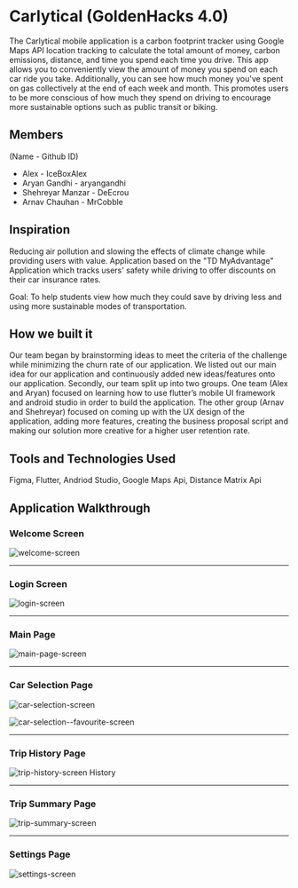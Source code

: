 # Carlytical (GoldenHacks 4.0)

The Carlytical mobile application is a carbon footprint tracker using Google Maps API location tracking to calculate the total amount of money, carbon emissions, distance, and time you spend each time you drive. This app allows you to conveniently view the amount of money you spend on each car ride you take. Additionally, you can see how much money you've spent on gas collectively at the end of each week and month. This promotes users to be more conscious of how much they spend on driving to encourage more sustainable options such as public transit or biking.

## Members
(Name - Github ID)
<ul>
<li>Alex - IceBoxAlex</li>
<li>Aryan Gandhi - aryangandhi</li>
<li>Shehreyar Manzar - DeEcrou</li>
<li>Arnav Chauhan - MrCobble</li>
</ul>

## Inspiration
Reducing air pollution and slowing the effects of climate change while providing users with value.
Application based on the "TD MyAdvantage" Application which tracks users' safety while driving to offer discounts on their car insurance rates. 

Goal: To help students view how much they could save by driving less and using more sustainable modes of transportation.


## How we built it
Our team began by brainstorming ideas to meet the criteria of the challenge while minimizing the churn rate of our application. We listed out our main idea for our application and continuously added new ideas/features onto our application. Secondly, our team split up into two groups. One team (Alex and Aryan) focused on learning how to use flutter’s mobile UI framework and android studio in order to build the application. The other group (Arnav and Shehreyar) focused on coming up with the UX design of the application, adding more features, creating the business proposal script and making our solution more creative for a higher user retention rate. 

 
## Tools and Technologies Used
Figma, Flutter, Andriod Studio, Google Maps Api, Distance Matrix Api

## Application Walkthrough

### Welcome Screen
![welcome-screen](https://user-images.githubusercontent.com/43526001/193460550-bf22e34b-d6bc-495e-a0d9-a42bff79effa.jpg)

 <hr />


### Login Screen
![login-screen](https://user-images.githubusercontent.com/43526001/193460580-639d589e-7056-4de7-9a1e-ada2028d36e0.jpg)

<hr />


### Main Page
![main-page-screen](https://user-images.githubusercontent.com/43526001/193460600-edd54a5b-f11b-4f7f-90d1-ca206a744a7e.jpg)

<hr />


### Car Selection Page
![car-selection-screen](https://user-images.githubusercontent.com/43526001/193460626-f6e0a838-592a-44ef-a915-ec51d0174dae.jpg)

![car-selection--favourite-screen](https://user-images.githubusercontent.com/43526001/193460632-a0103450-df69-4e82-913d-60cd34a48664.jpg)

<hr />


### Trip History Page
![trip-history-screen](https://user-images.githubusercontent.com/43526001/193460669-f24e0dea-7f67-4fe5-8dfc-58ca52f94a08.jpg)
History

<hr />


### Trip Summary Page
![trip-summary-screen](https://user-images.githubusercontent.com/43526001/193460688-475ba1d3-b9f0-46db-9333-6f1b0fed31e9.jpg)

<hr />


### Settings Page
![settings-screen](https://user-images.githubusercontent.com/43526001/193460736-7f783424-dcf1-4f4d-9bd1-c486c3f2bbb3.jpg)
